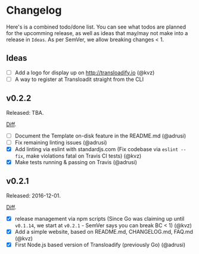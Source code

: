 # Changelog

Here's is a combined todo/done list. You can see what todos are planned for the upcomming release, as well as ideas that may/may not make into a release in `Ideas`. As per SemVer, we allow breaking changes < 1.

## Ideas

- [ ] Add a logo for display up on http://transloadify.io (@kvz)
- [ ] A way to register at Transloadit straight from the CLI

## v0.2.2

Released: TBA.

[Diff](https://github.com/transloadit/transloadify/compare/v0.2.0...master).

- [ ] Document the Template on-disk feature in the README.md (@adrusi)
- [ ] Fix remaining linting issues (@adrusi)
- [x] Add linting via eslint with standardjs.com (Fix codebase via `eslint --fix`, make violations fatal on Travis CI tests) (@kvz)
- [x] Make tests running & passing on Travis (@adrusi)

## v0.2.1

Released: 2016-12-01. 

[Diff](https://github.com/transloadit/transloadify/compare/v0.1.14...v0.1.0).

- [x] release management via npm scripts (Since Go was claiming up until `v0.1.14`, we start at `v0.2.1` - SemVer says you can break BC < 1) (@kvz)
- [x] Add a simple website, based on README.md, CHANGELOG.md, FAQ.md (@kvz)
- [x] First Node.js based version of Transloadify (previously Go) (@adrusi) 
